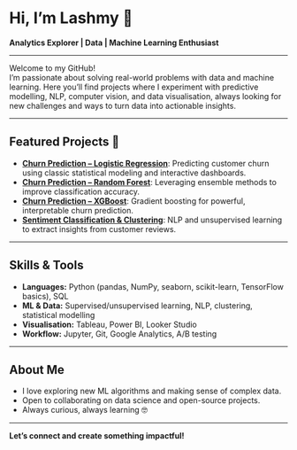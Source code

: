 
# Hi, I’m Lashmy 👋

**Analytics Explorer | Data | Machine Learning Enthusiast**

---

Welcome to my GitHub!  
I’m passionate about solving real-world problems with data and machine learning. Here you’ll find projects where I experiment with predictive modelling, NLP, computer vision, and data visualisation, always looking for new challenges and ways to turn data into actionable insights.

---

## Featured Projects 🚀 

- [**Churn Prediction – Logistic Regression**](https://github.com/lashm4/churn-prediction-logreg): Predicting customer churn using classic statistical modeling and interactive dashboards.
- [**Churn Prediction – Random Forest**](https://github.com/lashm4/churn-prediction-random-forest-classifier): Leveraging ensemble methods to improve classification accuracy.
- [**Churn Prediction – XGBoost**](https://github.com/lashm4/churn-prediction-XGBoost): Gradient boosting for powerful, interpretable churn prediction.
- [**Sentiment Classification & Clustering**](https://github.com/lashm4/SentimentClassification-Clustering): NLP and unsupervised learning to extract insights from customer reviews.

---

## Skills & Tools

- **Languages:** Python (pandas, NumPy, seaborn, scikit-learn, TensorFlow basics), SQL
- **ML & Data:** Supervised/unsupervised learning, NLP, clustering, statistical modelling
- **Visualisation:** Tableau, Power BI, Looker Studio
- **Workflow:** Jupyter, Git, Google Analytics, A/B testing

---

## About Me

- I love exploring new ML algorithms and making sense of complex data.
- Open to collaborating on data science and open-source projects.
- Always curious, always learning 🤓

---

**Let’s connect and create something impactful!**

